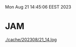 Mon Aug 21 14:45:06 EEST 2023
# JAM
<a href='./cache/202308/21_14.log'>./cache/202308/21_14.log</a>
